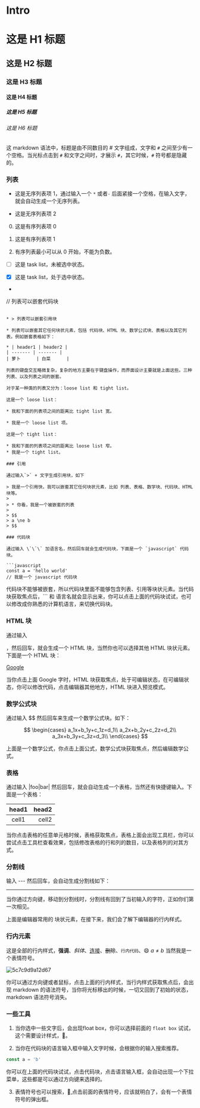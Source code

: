 # Intro

# 这是 H1 标题

## 这是 H2 标题

### 这是 H3 标题

#### 这是 H4 标题

##### 这是 H5 标题

###### 这是 H6 标题

这 markdown 语法中，标题是由不同数目的 # 文字组成，文字和 `#` 之间至少有一个空格。当光标点击到 `#` 和文字之间时，才展示 `#`，其它时候，`#` 符号都是隐藏的。

### 列表

* 这是无序列表项 1，通过输入一个 `*` 或者`-` 后面紧接一个空格，在输入文字，就会自动生成一个无序列表。

* 这是无序列表项 2

0. 这是有序列表项 0

1. 这是有序列表项 1

2. 有序列表最小可以从 0 开始，不能为负数。

* [ ] 这是 task list，未被选中状态。

* [x] 这是 task list，处于选中状态。

* ```javascript
// 列表可以嵌套代码块
```

* > 列表可以嵌套引用块

* 列表可以嵌套其它任何块状元素，包括 代码块、HTML 块、数学公式块、表格以及其它列表。例如嵌套表格如下：

* | header1 | header2 |
| ------- | ------- |
| 萝卜      | 白菜      |

列表的键盘交互略微复杂，复杂的地方主要在于键盘操作，而界面设计主要就是上面这些。三种列表、以及列表之间的嵌套。

对于某一种类的列表又分为：loose list 和 tight list。

这是一个 loose list：

* 我和下面的列表项之间的距离比 tight list 宽。

* 我是一个 loose list 项。

这是一个 tight list：

* 我和下面的列表项之间的距离比 loose list 窄。
* 我是一个 tight list。

### 引用
 
通过输入`>` + 文字生成引用块，如下

> 我是一个引用快，我可以嵌套其它任何块状元素，比如 列表、表格、数学块、代码块、HTML 块等。
> 
> * 你看，我是一个被嵌套的列表
> 
> $$
> a \ne b
> $$

### 代码块

通过输入 \`\`\` 加语言名，然后回车就会生成代码块，下面是一个 `javascript` 代码块。

```javascript
const a = 'hello world'
// 我是一个 javascript 代码块
```

代码块不能够被嵌套，所以代码块里面不能够包含列表、引用等块状元素。当代码块获取焦点后，\`\`\` 和 语言名就会显示出来，你可以点击上面的代码块试试，也可以修改成你熟悉的计算机语言，来切换代码块。

### HTML 块

通过输入<div>，然后回车，就会生成一个 HTML 块，当然你也可以选择其他 HTML 块状元素。下面是一个 HTML 块：

<div>
<a href="www.google.com">Google</a>
</div>

当你点击上面 Google 字时，HTML 块获取焦点，处于可编辑状态，在可编辑状态，你可以修改代码，点击编辑器其他地方，HTML 块进入预览模式。

### 数学公式块



通过输入 $$ 然后回车来生成一个数学公式块。如下：

$$
\begin{cases}
a_1x+b_1y+c_1z=d_1\\
a_2x+b_2y+c_2z=d_2\\
a_3x+b_3y+c_3z=d_3\\
\end{cases}
$$

上面是一个数学公式，你点击上面公式，数学公式块获取焦点，然后编辑数学公式。

### 表格



通过输入 |foo|bar| 然后回车，就会自动生成一个表格，当然还有快捷键输入。下面是一个表格：

| head1 | head2 |
|:-----:| -----:|
| cell1 | cell2 |

当你点击表格的任意单元格时候，表格获取焦点，表格上面会出现工具栏，你可以尝试点击工具栏查看效果，包括修改表格的行和列的数目，以及表格列的对其方式。

### 分割线

输入 --- 然后回车，会自动生成分割线如下：

---

当你通过方向键，移动到分割线时，分割线有回到了当初输入的字符，正如你们第一次相见。

上面是编辑器常用的 块状元素，在接下来，我们会了解下编辑器的行内样式。

### 行内元素

这是全部的行内样式，**强调**、*斜体*、[连接](www.google.com)、~~删除~~、`行内代码`、:smile: $a\ne b$ 当然我是一个表情符号。

![5c7c9d9a12d67](https://i.loli.net/2019/03/04/5c7c9d9a12d67.gif)

你可以通过方向键或者鼠标，点击上面的行内样式，当行内样式获取焦点后，会出现 markdown 的语法符号，当你将光标移出的时候，一切又回到了初始的状态，markdown 语法符号消失。

### 一些工具

1. 当你选中一些文字后，会出现float box，你可以选择前面的 `float box` 试试，这个需要设计样式，:jack_o_lantern:。

2. 当你在代码块的语言输入框中输入文字时候，会根据你的输入搜索推荐。

```javascript
const a = 'b'
```

你可以在上面的代码块试试，点击代码块，点击语言输入框，会自动出现一个下拉菜单，这些都是可以通过方向键来选择的。

3. 表情符号也可以搜索，:man:,点击前面的表情符号，应该就明白了，会有一个表情符号的弹出框。








